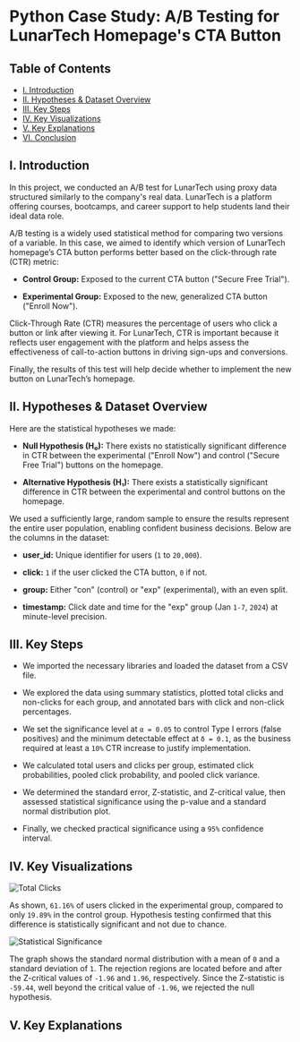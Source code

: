 # Python Case Study: A/B Testing for LunarTech Homepage's CTA Button


## Table of Contents
- [I. Introduction](#I.-Introduction)
- [II. Hypotheses & Dataset Overview](#II.-Hypotheses-&-Dataset-Overview)
- [III. Key Steps](#III.-Key-Steps)
- [IV. Key Visualizations](#IV.-Key-Visualizations)
- [V. Key Explanations](#V.-Key-Explanations)
- [VI. Conclusion](#VI.-Conclusion)


## I. Introduction

In this project, we conducted an A/B test for LunarTech using proxy data structured similarly to the company's real data. LunarTech is a platform offering courses, bootcamps, and career support to help students land their ideal data role.

A/B testing is a widely used statistical method for comparing two versions of a variable. In this case, we aimed to identify which version of LunarTech homepage’s CTA button performs better based on the click-through rate (CTR) metric:

- **Control Group:** Exposed to the current CTA button ("Secure Free Trial").

- **Experimental Group:** Exposed to the new, generalized CTA button ("Enroll Now").

Click-Through Rate (CTR) measures the percentage of users who click a button or link after viewing it. For LunarTech, CTR is important because it reflects user engagement with the platform and helps assess the effectiveness of call-to-action buttons in driving sign-ups and conversions.

Finally, the results of this test will help decide whether to implement the new button on LunarTech’s homepage.


## II. Hypotheses & Dataset Overview

Here are the statistical hypotheses we made:

- **Null Hypothesis (H₀):** There exists no statistically significant difference in CTR between the experimental ("Enroll Now") and control ("Secure Free Trial") buttons on the homepage.

- **Alternative Hypothesis (H₁):** There exists a statistically significant difference in CTR between the experimental and control buttons on the homepage.

We used a sufficiently large, random sample to ensure the results represent the entire user population, enabling confident business decisions. Below are the columns in the dataset:

- **user_id:** Unique identifier for users (`1` to `20,000`).

- **click:** `1` if the user clicked the CTA button, `0` if not.

- **group:** Either "con" (control) or "exp" (experimental), with an even split.

- **timestamp:** Click date and time for the "exp" group (Jan `1-7`, `2024`) at minute-level precision.


## III. Key Steps

- We imported the necessary libraries and loaded the dataset from a CSV file.

- We explored the data using summary statistics, plotted total clicks and non-clicks for each group, and annotated bars with click and non-click percentages.

- We set the significance level at `α = 0.05` to control Type I errors (false positives) and the minimum detectable effect at `δ = 0.1`, as the business required at least a `10%` CTR increase to justify implementation.

- We calculated total users and clicks per group, estimated click probabilities, pooled click probability, and pooled click variance.

- We determined the standard error, Z-statistic, and Z-critical value, then assessed statistical significance using the p-value and a standard normal distribution plot.

- Finally, we checked practical significance using a `95%` confidence interval.


## IV. Key Visualizations

![Total Clicks](https://github.com/user-attachments/assets/bda8fc17-008b-4684-a16d-c1d36bbdef7d)

As shown, `61.16%` of users clicked in the experimental group, compared to only `19.89%` in the control group. Hypothesis testing confirmed that this difference is statistically significant and not due to chance.

![Statistical Significance](https://github.com/user-attachments/assets/afef3345-1460-4eac-ac7e-5fc637fc0cf2)

The graph shows the standard normal distribution with a mean of `0` and a standard deviation of `1`. The rejection regions are located before and after the Z-critical values of `-1.96` and `1.96`, respectively. Since the Z-statistic is `-59.44`, well beyond the critical value of `-1.96`, we rejected the null hypothesis.


## V. Key Explanations

